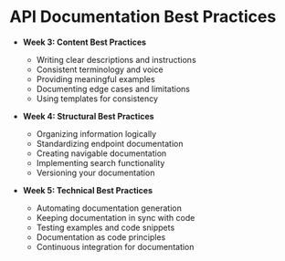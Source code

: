 # API Documentation Best Practices
- **Week 3: Content Best Practices**
  - Writing clear descriptions and instructions
  - Consistent terminology and voice
  - Providing meaningful examples
  - Documenting edge cases and limitations
  - Using templates for consistency

- **Week 4: Structural Best Practices**
  - Organizing information logically
  - Standardizing endpoint documentation
  - Creating navigable documentation
  - Implementing search functionality
  - Versioning your documentation

- **Week 5: Technical Best Practices**
  - Automating documentation generation
  - Keeping documentation in sync with code
  - Testing examples and code snippets
  - Documentation as code principles
  - Continuous integration for documentation

